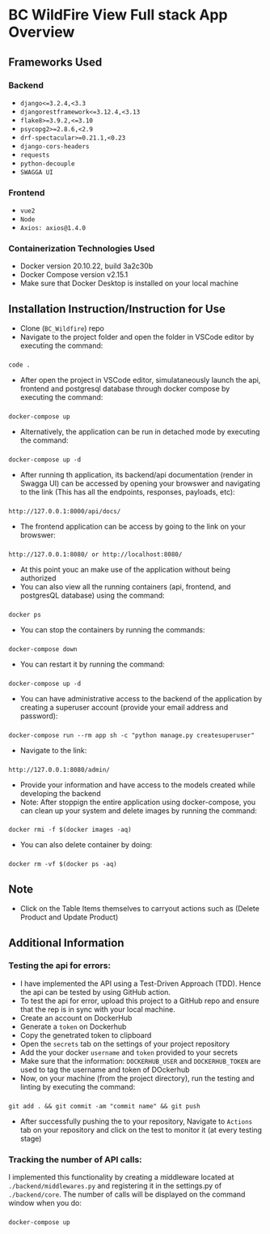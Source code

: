 # BC WildFire View Full stack App Overview

## Frameworks Used

### Backend
- `django<=3.2.4,<3.3`
- `djangorestframework<=3.12.4,<3.13`
- `flake8>=3.9.2,<=3.10`
- `psycopg2>=2.8.6,<2.9`
- `drf-spectacular>=0.21.1,<0.23`
- `django-cors-headers`
- `requests`
- `python-decouple`
- `SWAGGA UI`

### Frontend

- `vue2`
- `Node`
- `Axios: axios@1.4.0`

### Containerization Technologies Used
- Docker version 20.10.22, build 3a2c30b
- Docker Compose version v2.15.1
- Make sure that Docker Desktop is installed on your local machine

## Installation Instruction/Instruction for Use
- Clone  (`BC_Wildfire`) repo 
- Navigate to the project folder and open the folder in VSCode editor by executing the command:
###
    code .
- After open the project in VSCode editor, simulataneously launch the api, frontend and postgresql database through docker compose by executing the command:
###
    docker-compose up
- Alternatively, the application can be run in detached mode by executing the command:
###
    docker-compose up -d
- After running th application, its backend/api documentation (render in Swagga UI) can be accessed by opening your browswer and navigating to the link (This has all the endpoints, responses, payloads, etc):
###
    http://127.0.0.1:8000/api/docs/
- The frontend application can be access by going to the link on your browswer:
###
    http://127.0.0.1:8080/ or http://localhost:8080/
- At this point youc an make use of the application without being authorized
- You can also view all the running containers (api, frontend, and postgresQL database) using the command:
###
    docker ps
- You can stop the containers by running the commands:
###
    docker-compose down
- You can restart it by running the command:
###
    docker-compose up -d
- You can have administrative access to the backend of the application by creating a superuser account (provide your email address and password):
###
    docker-compose run --rm app sh -c "python manage.py createsuperuser"
- Navigate to the link:
###
    http://127.0.0.1:8080/admin/
- Provide your information and have access to the models created while developing the backend
- Note: After stoppign the entire application using docker-compose, you can clean up your system and delete images by running the command:
###
    docker rmi -f $(docker images -aq)
- You can also delete container by doing:
###
    docker rm -vf $(docker ps -aq)

## Note

- Click on the Table Items themselves to carryout actions such as (Delete Product and Update Product)


## Additional Information

### Testing the api for errors:
- I have implemented the API using a Test-Driven Approach (TDD). Hence the api can be tested by using GitHub action.
- To test the api for error, upload this project to a GitHub repo and ensure that the rep is in sync with your local machine.
- Create an account on DockerHub
- Generate a `token` on Dockerhub
- Copy the genetrated token to clipboard
- Open the `secrets` tab on the settings of your project repository
- Add the your docker `username` and `token` provided to your secrets
- Make sure that the information: `DOCKERHUB_USER` and `DOCKERHUB_TOKEN` are used to tag the username and token of DOckerhub
- Now, on your machine (from the project directory), run the testing and linting by executing the command:
###
    git add . && git commit -am "commit name" && git push
- After successfully pushing the to your repository, Navigate to `Actions` tab on your repository and click on the test to monitor it (at every testing stage)

### Tracking the number of API calls:
I implemented this functionality by creating a middleware located at `./backend/middlewares.py` and registering it in the settings.py of `./backend/core`. The number of calls will be displayed on the command window when you do: 
###
    docker-compose up 
